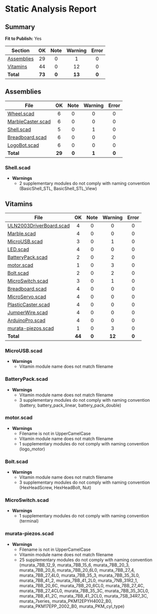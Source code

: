 # Static Analysis Report

## Summary

**Fit to Publish:** Yes

Section    | OK  | Note | Warning | Error
---------- |:---:|:----:|:-------:|:-----:
[Assemblies](#assemblies) | 29  | 0    | 1       | 0    
[Vitamins  ](#vitamins  ) | 44  | 0    | 12      | 0    
**Total**  | **73**  | **0**  | **13**  | **0** 

## Assemblies

File     | OK | Note | Warning | Error
------  | :---:  | :---:  | :---:  | :---: 
[Wheel.scad](#wheelscad) | 6 | 0 | 0 | 0
[MarbleCaster.scad](#marblecasterscad) | 6 | 0 | 0 | 0
[Shell.scad](#shellscad) | 5 | 0 | 1 | 0
[Breadboard.scad](#breadboardscad) | 6 | 0 | 0 | 0
[LogoBot.scad](#logobotscad) | 6 | 0 | 0 | 0
**Total**  | **29**  | **0**  | **1**  | **0** 

### Shell.scad

* **Warnings**
  * 2 supplementary modules do not comply with naming convention (BasicShell_STL, BasicShell_STL_View)

## Vitamins

File     | OK | Note | Warning | Error
------  | :---:  | :---:  | :---:  | :---: 
[ULN2003DriverBoard.scad](#uln2003driverboardscad) | 4 | 0 | 0 | 0
[Marble.scad](#marblescad) | 4 | 0 | 0 | 0
[MicroUSB.scad](#microusbscad) | 3 | 0 | 1 | 0
[LED.scad](#ledscad) | 4 | 0 | 0 | 0
[BatteryPack.scad](#batterypackscad) | 2 | 0 | 2 | 0
[motor.scad](#motorscad) | 1 | 0 | 3 | 0
[Bolt.scad](#boltscad) | 2 | 0 | 2 | 0
[MicroSwitch.scad](#microswitchscad) | 3 | 0 | 1 | 0
[Breadboard.scad](#breadboardscad) | 4 | 0 | 0 | 0
[MicroServo.scad](#microservoscad) | 4 | 0 | 0 | 0
[PlasticCaster.scad](#plasticcasterscad) | 4 | 0 | 0 | 0
[JumperWire.scad](#jumperwirescad) | 4 | 0 | 0 | 0
[ArduinoPro.scad](#arduinoproscad) | 4 | 0 | 0 | 0
[murata-piezos.scad](#murata-piezosscad) | 1 | 0 | 3 | 0
**Total**  | **44**  | **0**  | **12**  | **0** 

### MicroUSB.scad

* **Warnings**
  * Vitamin module name does not match filename

### BatteryPack.scad

* **Warnings**
  * Vitamin module name does not match filename
  * 3 supplementary modules do not comply with naming convention (battery, battery_pack_linear, battery_pack_double)

### motor.scad

* **Warnings**
  * Filename is not in UpperCamelCase
  * Vitamin module name does not match filename
  * 1 supplementary modules do not comply with naming convention (logo_motor)

### Bolt.scad

* **Warnings**
  * Vitamin module name does not match filename
  * 3 supplementary modules do not comply with naming convention (HexHeadScrew, HexHeadBolt, Nut)

### MicroSwitch.scad

* **Warnings**
  * 1 supplementary modules do not comply with naming convention (terminal)

### murata-piezos.scad

* **Warnings**
  * Filename is not in UpperCamelCase
  * Vitamin module name does not match filename
  * 25 supplementary modules do not comply with naming convention (murata_7BB_12_9, murata_7BB_15_6, murata_7BB_20_3, murata_7BB_20_6, murata_7BB_20_6L0, murata_7BB_27_4, murata_7BB_27_4L0, murata_7BB_35_3, murata_7BB_35_3L0, murata_7BB_41_2, murata_7BB_41_2L0, murata_7NB_31R2_1, murata_7BB_20_6C, murata_7BB_20_6CL0, murata_7BB_27_4C, murata_7BB_27_4CL0, murata_7BB_35_3C, murata_7BB_35_3CL0, murata_7BB_41_2C, murata_7BB_41_2CL0, murata_7SB_34R7_3C, murata_7series, murata_PKM12EPYH4002_B0, murata_PKM17EPP_2002_B0, murata_PKM_cyl_type)

